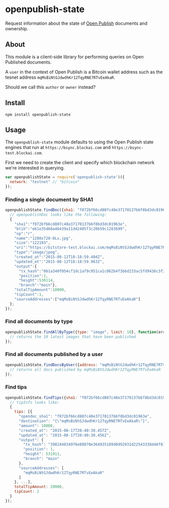 # openpublish-state
Request information about the state of [Open Publish](https://github.com/blockai/openpublish) documents and ownership.

## About

This module is a client-side library for performing queries on Open Published documents. 

A ```user``` in the context of Open Publish is a Bitcoin wallet address such as the tesnet address ```mqMsBiNtGJdwdhKr12TqyRNE7RTvEeAkaR```.

Should we call this ```author``` or ```owner``` instead?

## Install

```npm install openpublish-state```

## Usage

The ```openpublish-state``` module defaults to using the Open Publish state engines that run at ```https://bsync.blockai.com``` and ```https://bsync-test.blockai.com```.

First we need to create the client and specify which blockchain network we're interested in querying.

```js
var openpublishState = require('openpublish-state')({
  network: "testnet" // "bitcoin"
});
```

### Finding a single document by SHA1

```js
openpublishState.findDoc({sha1: "f072bf66cd807c48e37170137b6f8bd3dc01963e"}, function(err, openpublishDoc) {
  // openpublishDoc looks like the following:
  {
    "sha1":"f072bf66cd807c48e37170137b6f8bd3dc01963e",
    "btih":"e61e35d68a46439a11dd2405f3c20b59c1283699",
    "op":"r",
    "name":"1280x720-OLx.jpg",
    "size":"122193",
    "uri":"https://bitstore-test.blockai.com/mqMsBiNtGJdwdhKr12TqyRNE7RTvEeAkaR/sha1/f072bf66cd807c48e37170137b6f8bd3dc01963e",
    "type":"image/jpeg",
    "created_at":"2015-08-12T18:18:59.404Z",
    "updated_at":"2015-08-12T18:18:59.963Z",
    "output":{
      "tx_hash":"861a340f054cf1dc1af9c951ca1c062b4f3b6d233ac5fd9436c3f2e9242a7cc7",
      "position":1,
      "height":530114,
      "branch":"main"},
    "totalTipAmount":10000,
    "tipCount":1,
    "sourceAddresses":["mqMsBiNtGJdwdhKr12TqyRNE7RTvEeAkaR"]
  };
});
```

### Find all documents by type

```js
openpublishState.findAllByType({type: "image", limit: 10}, function(err, openpublishImageDocs) {
  // returns the 10 latest images that have been published
});
```

### Find all documents published by a user

```js
openpublishState.findDocsByUser({address: "mqMsBiNtGJdwdhKr12TqyRNE7RTvEeAkaR"}, function(err, openpublishDocs) {
  // returns all docs published by mqMsBiNtGJdwdhKr12TqyRNE7RTvEeAkaR
});
```
### Find tips

```js
openpublishState.findTips({sha1: "f072bf66cd807c48e37170137b6f8bd3dc01963e"}, function(err, tipInfo) {
  // tipInfo looks like:
  {
    tips: [{
      "opendoc_sha1": "f072bf66cd807c48e37170137b6f8bd3dc01963e",
      "destination": "{\"mqMsBiNtGJdwdhKr12TqyRNE7RTvEeAkaR\"}",
      "amount": 10000,
      "created_at": "2015-08-17T20:40:30.457Z",
      "updated_at": "2015-08-17T20:40:30.456Z",
      "output": {
        "tx_hash": "398244834976e88870e364935189d0d92031d22543338d46f8141af22bf36ab8",
        "position": 1,
        "height": 531011,
        "branch": "main"
      },
      "sourceAddresses": [
        "mqMsBiNtGJdwdhKr12TqyRNE7RTvEeAkaR"
      ]
    }, ...],
    totalTipAmount: 20000,
    tipCount: 2
  }
});
```
